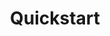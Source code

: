 ---
title: Quickstart
weight: 1
variants: +flyte -serverless -byoc -selfmanaged
layout: py_example
example_file: /external/unionai-examples/v1/flyte-integrations/flytekit-plugins/dolt_plugin/dolt_plugin/dolt_quickstart_example.py
---